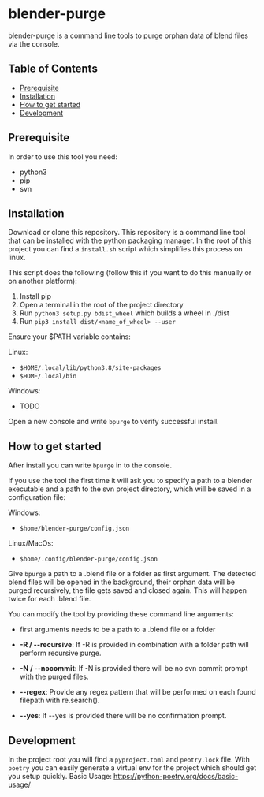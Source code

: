 # blender-purge
blender-purge is a command line tools to purge orphan data of blend files via the console.
## Table of Contents
- [Prerequisite](#prerequisite)
- [Installation](#installation)
- [How to get started](#how-to-get-started)
- [Development](#development)

## Prerequisite
In order to use this tool you need:
- python3
- pip
- svn
## Installation
Download or clone this repository.
This repository is a command line tool that can be installed with the python packaging manager.
In the root of this project you can find a `install.sh` script which simplifies this process on linux.

This script does the following (follow this if you want to do this manually or on another platform):

1. Install pip
2. Open a terminal in the root of the project directory
3. Run `python3 setup.py bdist_wheel` which builds a wheel in ./dist
4. Run `pip3 install dist/<name_of_wheel> --user`

Ensure your $PATH variable contains:

Linux:
- `$HOME/.local/lib/python3.8/site-packages`
- `$HOME/.local/bin`

Windows:
- TODO

Open a new console and write `bpurge` to verify successful install.

## How to get started
After install you can write `bpurge` in to the console.

If you use the tool the first time it will ask you to specify a path to a blender executable and a path to the svn project directory, which will be saved in a configuration file:


Windows:
- `$home/blender-purge/config.json`

Linux/MacOs:
- `$home/.config/blender-purge/config.json`


Give `bpurge` a path to a .blend file or a folder as first argument.
The detected blend files will be opened in the background, their orphan data will be
purged recursively, the file gets saved and closed again. This will happen twice for each .blend file.

You can modify the tool by providing these command line arguments:

- first arguments needs to be a path to a .blend file or a folder

- **-R / --recursive**: If -R is provided in combination with a folder path will perform recursive purge.

- **-N / --nocommit**: If -N is provided there will be no svn commit prompt with the purged files.

- **--regex**: Provide any regex pattern that will be performed on each found filepath with re.search().

- **--yes**: If --yes is provided there will be no confirmation prompt.


## Development
In the project root you will find a `pyproject.toml` and `peotry.lock` file.
With `poetry` you can easily generate a virtual env for the project which should get you setup quickly.
Basic Usage: https://python-poetry.org/docs/basic-usage/
